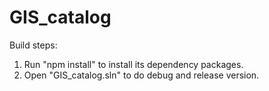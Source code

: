 ﻿# GIS_catalog
Build steps:
1. Run "npm install" to install its dependency packages.
2. Open "GIS_catalog.sln" to do debug and release version.

